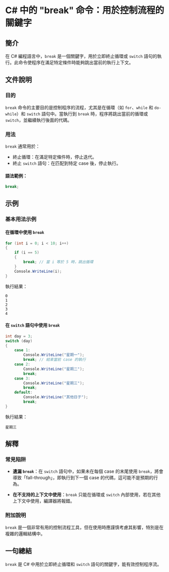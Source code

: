 <!--
Meta Description: # C# 中的 "break" 命令：用於控制流程的關鍵字 ## 簡介 在 C# 編程語言中，`break` 是一個關鍵字，用於立即終止循環或 `switch` 語句的執行。此命令使程序在滿足特定條件時能夠跳出當前的執行上下文。 ## 文件說明 ### 目的 `break` 命令的主要目的是控制程序...
Meta Keywords: break, switch, case, console, writeline
-->

# C# 中的 "break" 命令：用於控制流程的關鍵字

## 簡介
在 C# 編程語言中，`break` 是一個關鍵字，用於立即終止循環或 `switch` 語句的執行。此命令使程序在滿足特定條件時能夠跳出當前的執行上下文。

## 文件說明
### 目的
`break` 命令的主要目的是控制程序的流程，尤其是在循環（如 `for`、`while` 和 `do-while`）和 `switch` 語句中。當執行到 `break` 時，程序將跳出當前的循環或 `switch`，並繼續執行後面的代碼。

### 用法
`break` 通常用於：
- 終止循環：在滿足特定條件時，停止迭代。
- 終止 `switch` 語句：在匹配到特定 case 後，停止執行。

#### 語法範例：
```csharp
break;
```

## 示例
### 基本用法示例
#### 在循環中使用 `break`
```csharp
for (int i = 0; i < 10; i++)
{
    if (i == 5)
    {
        break; // 當 i 等於 5 時，跳出循環
    }
    Console.WriteLine(i);
}
```
執行結果：
```
0
1
2
3
4
```

#### 在 `switch` 語句中使用 `break`
```csharp
int day = 3;
switch (day)
{
    case 1:
        Console.WriteLine("星期一");
        break; // 結束當前 case 的執行
    case 2:
        Console.WriteLine("星期二");
        break;
    case 3:
        Console.WriteLine("星期三");
        break;
    default:
        Console.WriteLine("其他日子");
        break;
}
```
執行結果：
```
星期三
```

## 解釋
### 常見陷阱
- **遺漏 `break`**：在 `switch` 語句中，如果未在每個 case 的末尾使用 `break`，將會導致「fall-through」，即執行到下一個 case 的代碼，這可能不是預期的行為。
  
- **在不支持的上下文中使用**：`break` 只能在循環或 `switch` 內部使用，若在其他上下文中使用，編譯器將報錯。

### 附加說明
`break` 是一個非常有用的控制流程工具，但在使用時應謹慎考慮其影響，特別是在複雜的邏輯結構中。

## 一句總結
`break` 是 C# 中用於立即終止循環和 `switch` 語句的關鍵字，能有效控制程序流。